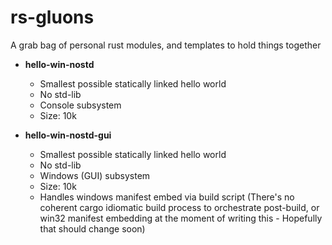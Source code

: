 # rs-gluons

A grab bag of personal rust modules, and templates to hold things together

- **hello-win-nostd**  
  - Smallest possible statically linked hello world
  - No std-lib
  - Console subsystem 
  - Size: 10k

- **hello-win-nostd-gui**  
  - Smallest possible statically linked hello world
  - No std-lib
  - Windows (GUI) subsystem
  - Size: 10k
  - Handles windows manifest embed via build script (There's no coherent cargo idiomatic build process to orchestrate post-build, or win32 manifest embedding at the moment of writing this - Hopefully that should change soon)


